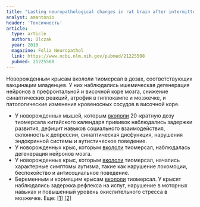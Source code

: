 ```yaml
---
title: "Lasting neuropathological changes in rat brain after intermittent neonatal administration of thimerosal"
analyst: amantonio
header: 'Токсичность'
article:
  type: article
  authors: Olczak
  year: 2010
  magazine: Folia Neuropathol
  link: https://www.ncbi.nlm.nih.gov/pubmed/21225508
  pubmed: 21225508
---
```


Новорожденным крысам вкололи тиомерсал в дозах, соответствующих вакцинации младенцев. У них наблюдались ишемическая дегенерация нейронов в префронтальной и височной коре мозга, снижение синаптических реакций, атрофия в гиппокампе и мозжечке, и патологические изменения кровеносных сосудов в височной коре.
- У новорожденных мышей, которым [вкололи](https://www.ncbi.nlm.nih.gov/pubmed/24675092) 20-кратную дозу тиомерсала китайского календаря прививок наблюдались задержки развития, дефицит навыков социального взаимодействия, склонность к депрессии, синаптическая дисфункция, нарушения эндокринной системы и аутистическое поведение.
- У новорожденных крыс, которым [вкололи](https://www.ncbi.nlm.nih.gov/pmc/articles/PMC2957583/) тиомерсал, наблюдалась дегенерация нейронов мозга.
- У новорожденных крыс, которым [вкололи](https://www.ncbi.nlm.nih.gov/pubmed/21549155) тиомерсал, начались характерные симптомы аутизма, такие как нарушение локомоции, беспокойство и антисоциальное поведение.
- Беременным и кормящим крысам [вкололи](https://www.ncbi.nlm.nih.gov/pubmed/22015705) тиомерсал. У крысят наблюдались задержка рефлекса на испуг, нарушение в моторных навыках и повышенный уровень окислительного стресса в мозжечке. Еще: [[1]](https://www.ncbi.nlm.nih.gov/pubmed/15184908) [[2]](https://www.ncbi.nlm.nih.gov/pubmed/19357975)
